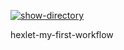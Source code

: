 [![show-directory](https://github.com/Chuvikovsky/hexlet-my-first-workflow/actions/workflows/show-directory.yml/badge.svg)](https://github.com/Chuvikovsky/hexlet-my-first-workflow/actions/workflows/show-directory.yml)

hexlet-my-first-workflow
